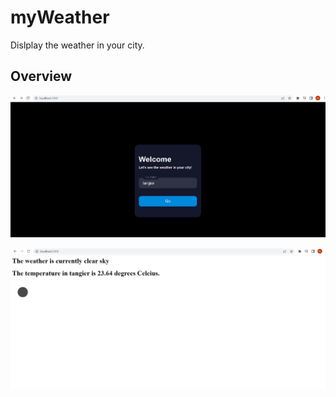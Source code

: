 # myWeather
Dislplay the weather in your city.

## Overview
![image](images/formPage.png)

  ![image](images/output.png)
